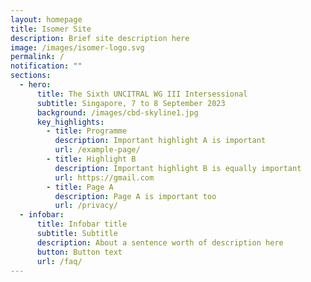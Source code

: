 ```yaml
---
layout: homepage
title: Isomer Site
description: Brief site description here
image: /images/isomer-logo.svg
permalink: /
notification: ""
sections:
  - hero:
      title: The Sixth UNCITRAL WG III Intersessional
      subtitle: Singapore, 7 to 8 September 2023
      background: /images/cbd-skyline1.jpg
      key_highlights:
        - title: Programme
          description: Important highlight A is important
          url: /example-page/
        - title: Highlight B
          description: Important highlight B is equally important
          url: https://gmail.com
        - title: Page A
          description: Page A is important too
          url: /privacy/
  - infobar:
      title: Infobar title
      subtitle: Subtitle
      description: About a sentence worth of description here
      button: Button text
      url: /faq/
---
```

